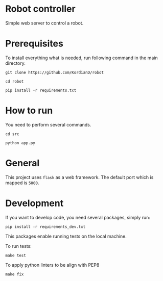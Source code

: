 
# Robot controller
Simple web server to control a robot. 

# Prerequisites
To install everything what is needed, run following command in the main directory.
    
    git clone https://github.com/KordianD/robot
    
    cd robot
        
    pip install -r requirements.txt


# How to run
You need to perform several commands.

    cd src

    python app.py
    
# General 

This project uses `flask` as a web framework.
The default port which is mapped is `5000`.


# Development

If you want to develop code, you need several packages, simply run:

    pip install -r requirements_dev.txt
    
This packages enable running tests on the local machine.

To run tests:

    make test

To apply python linters  to be align with PEP8

    make fix